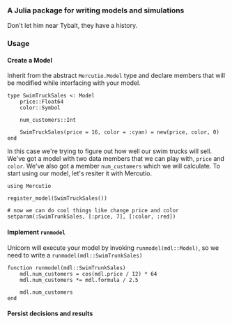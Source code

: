 ### A Julia package for writing models and simulations

Don't let him near Tybalt, they have a history.

### Usage

#### Create a Model

Inherit from the abstract `Mercutio.Model` type and declare members that will be modified while interfacing with your model.

```
type SwimTruckSales <: Model
    price::Float64
    color::Symbol
    
    num_customers::Int
    
    SwimTruckSales(price = 16, color = :cyan) = new(price, color, 0)
end
```

In this case we're trying to figure out how well our swim trucks will sell. We've got a model with two data members that we can play with, `price` and `color`. We've also got a member `num_customers` which we will calculate. To start using our model, let's resiter it with Mercutio.

```
using Mercutio

register_model(SwimTruckSales())

# now we can do cool things like change price and color
setparam(:SwimTrunkSales, [:price, 7], [:color, :red])
```


#### Implement `runmodel`

Unicorn will execute your model by invoking `runmodel(mdl::Model)`, so we need to write a `runmodel(mdl::SwimTrunkSales)`

```
function runmodel(mdl::SwimTrunkSales)
    mdl.num_customers = cos(mdl.price / 12) * 64
    mdl.num_customers *= mdl.formula / 2.5
    
    mdl.num_customers
end
```

#### Persist decisions and results

